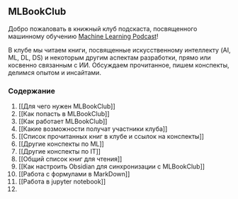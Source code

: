 ## MLBookClub

Добро пожаловать в книжный клуб подскаста, посвященного машинному обучению [Machine Learning Podcast](https://github.com/kmsint/MachineLearningPodcast)!

В клубе мы читаем книги, посвященные искусственному интеллекту (AI, ML, DL, DS) и некоторым другим аспектам разработки, прямо или косвенно связанным с ИИ. Обсуждаем прочитанное, пишем конспекты, делимся опытом и инсайтами.
### Содержание

1. [[Для чего нужен MLBookClub]]
2. [[Как попасть в MLBookClub]]
3. [[Как работает MLBookClub]]
4. [[Какие возможности получат участники клуба]]
5. [[Список прочитанных книг в клубе и ссылок на конспекты]]
6. [[Другие конспекты по ML]]
7. [[Другие конспекты по IT]]
8. [[Общий список книг для чтения]]
9. [[Как настроить Obsidian для синхронизации с MLBookClub]]
10. [[Работа с формулами в MarkDown]]
11. [[Работа в jupyter notebook]]
12. 

